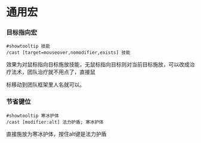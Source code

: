 # 通用宏


### 目标指向宏


```
#showtooltip 技能
/cast [target=mouseover,nomodifier,exists] 技能
```

效果为对鼠标指向目标施放技能，无鼠标指向目标则对当前目标施放，可以改成治疗法术，团队治疗就不用点了，直接鼠

标移动到团队框架里人名就可以。



### 节省键位

```
#showtooltip 寒冰护体 
/cast [modifier:alt] 法力护盾; 寒冰护体
```

直接施放为寒冰护体，按住alt键是法力护盾


